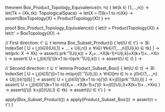 theorem Box_Product_Topology_Equivalence(n: ℕ) {
  let(k ∈ {1,...,n}) →
  let(Tk = (Xk,τk): TopologicalSpace) →
  let(X = ∏(k=1 to n)Xk) →
  assert(BoxTopology(X) = ProductTopology(X))
} ↔

proof Box_Product_Topology_Equivalence() {
  let(τ = ProductTopology(X)) ∧
  let(τ' = BoxTopology(X)) →
  
  // First direction: τ' ⊆ τ
  lemma Box_Subset_Product() {
    let(U ∈ τ') →
    ∃I: IndexSet [
      U = ⋃(i∈I)(U(i,1) × ... × U(i,n)) ∧
      ∀i∈I ∀k∈{1,...,n}[U(i,k) ∈ τk]
    ] →
    let(prk: X → Xk) →
    assert(
      prk⁻¹(U(i,k)) = X₁×...×X(k-1)×U(i,k)×X(k+1)×...×Xn
    ) →
    assert(
      U = ⋃(i∈I)⋂(k=1 to n)prk⁻¹(U(i,k))
    ) →
    assert(U ∈ τ)
  } →
  
  // Second direction: τ ⊆ τ'
  lemma Product_Subset_Box() {
    let(U ∈ τ) →
    ∃I: IndexSet [
      U = ⋃(i∈I)⋂(l=1 to mi)prj(l)⁻¹(U(i,l)) ∧
      ∀i∈I[mi ∈ ℕ ∧ j(l)∈{1,...,n} ∧ U(i,l)∈τj(l)]
    ] →
    assert(
      U = ⋃(i∈I)⋂(k=1 to n)⋂(l: k=j(l))prk⁻¹(U(i,l))
    ) →
    assert(
      U = ⋃(i∈I)⋂(k=1 to n)(X₁×...×X(k-1)×⋂(l: k=j(l))U(i,l)×X(k+1)×...×Xn)
    ) →
    assert(⋂(l: k=j(l))U(i,l) ∈ τk) →
    assert(U ∈ τ')
  } →
  
  apply(Box_Subset_Product()) ∧
  apply(Product_Subset_Box()) →
  assert(τ = τ')
}